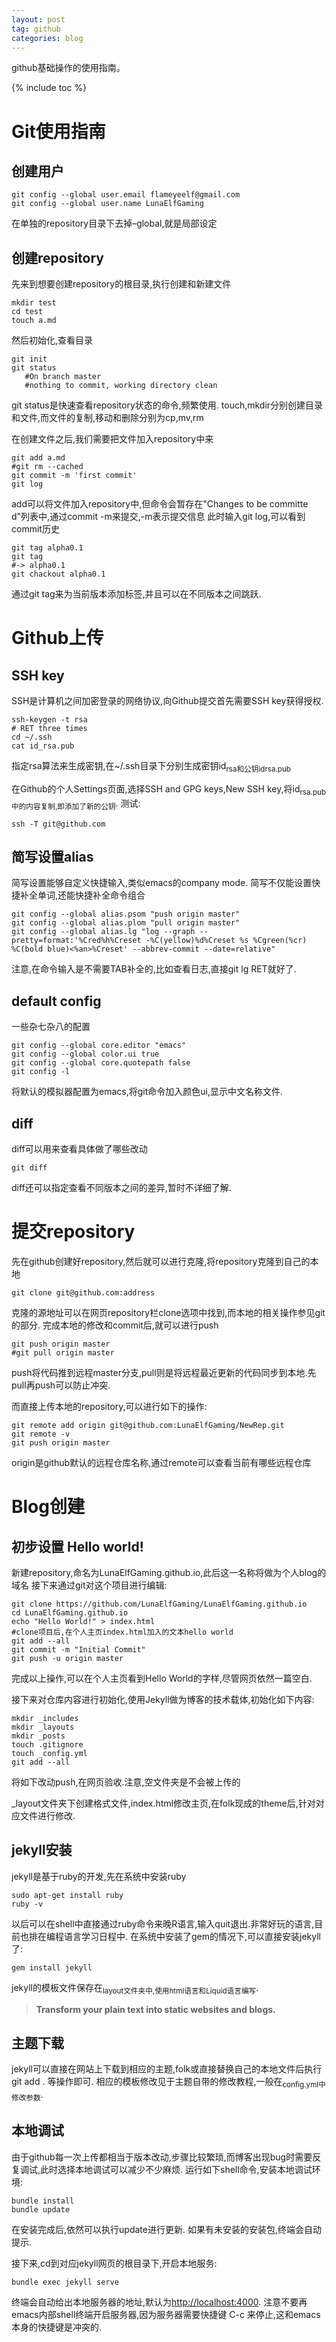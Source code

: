 ```yaml
---
layout: post
tag: github
categories: blog
---
```


github基础操作的使用指南。

{% include toc %}

<a id="orgc3a4d75"></a>

# Git使用指南


<a id="orgb74b438"></a>

## 创建用户

    git config --global user.email flameyeelf@gmail.com
    git config --global user.name LunaElfGaming

在单独的repository目录下去掉&#x2013;global,就是局部设定


<a id="orgc065d1f"></a>

## 创建repository

先来到想要创建repository的根目录,执行创建和新建文件

    mkdir test
    cd test
    touch a.md

然后初始化,查看目录

    git init
    git status
       #On branch master
       #nothing to commit, working directory clean

git status是快速查看repository状态的命令,频繁使用.
touch,mkdir分别创建目录和文件,而文件的复制,移动和删除分别为cp,mv,rm

在创建文件之后,我们需要把文件加入repository中来

    git add a.md
    #git rm --cached
    git commit -m 'first commit'
    git log

add可以将文件加入repository中,但命令会暂存在"Changes to be committe d"列表中,通过commit -m来提交,-m表示提交信息
此时输入git log,可以看到commit历史

    git tag alpha0.1
    git tag
    #-> alpha0.1
    git chackout alpha0.1

通过git tag来为当前版本添加标签,并且可以在不同版本之间跳跃.


<a id="org5658b9f"></a>

# Github上传


<a id="org1cb18c5"></a>

## SSH key

SSH是计算机之间加密登录的网络协议,向Github提交首先需要SSH key获得授权.

    ssh-keygen -t rsa
    # RET three times
    cd ~/.ssh
    cat id_rsa.pub

指定rsa算法来生成密钥,在~/.ssh目录下分别生成密钥id<sub>rsa和公钥id</sub><sub>rsa.pub</sub>

在Github的个人Settings页面,选择SSH and GPG keys,New SSH key,将id<sub>rsa.pub中的内容复制,即添加了新的公钥</sub>.
测试:

    ssh -T git@github.com


<a id="org634f2f1"></a>

## 简写设置alias

简写设置能够自定义快捷输入,类似emacs的company mode.
简写不仅能设置快捷补全单词,还能快捷补全命令组合

    git config --global alias.psom "push origin master"
    git config --global alias.plom "pull origin master"
    git config --global alias.lg "log --graph --pretty=format:'%Cred%h%Creset -%C(yellow)%d%Creset %s %Cgreen(%cr) %C(bold blue)<%an>%Creset' --abbrev-commit --date=relative"

注意,在命令输入是不需要TAB补全的,比如查看日志,直接git lg RET就好了.


<a id="orgc49fc6e"></a>

## default config

一些杂七杂八的配置

    git config --global core.editor "emacs"
    git config --global color.ui true
    git config --global core.quotepath false
    git config -l

将默认的模拟器配置为emacs,将git命令加入颜色ui,显示中文名称文件.


<a id="org56e7e97"></a>

## diff

diff可以用来查看具体做了哪些改动

    git diff

diff还可以指定查看不同版本之间的差异,暂时不详细了解.


<a id="org48ff1ff"></a>

# 提交repository

先在github创建好repository,然后就可以进行克隆,将repository克隆到自己的本地

    git clone git@github.com:address

克隆的源地址可以在网页repository栏clone选项中找到,而本地的相关操作参见git的部分.
完成本地的修改和commit后,就可以进行push

    git push origin master
    #git pull origin master

push将代码推到远程master分支,pull则是将远程最近更新的代码同步到本地.先pull再push可以防止冲突.

而直接上传本地的repository,可以进行如下的操作:

    git remote add origin git@github.com:LunaElfGaming/NewRep.git
    git remote -v
    git push origin master

origin是github默认的远程仓库名称,通过remote可以查看当前有哪些远程仓库


<a id="orge058906"></a>

# Blog创建


<a id="org0e3ec35"></a>

## 初步设置 Hello world!

新建repository,命名为LunaElfGaming.github.io,此后这一名称将做为个人blog的域名
接下来通过git对这个项目进行编辑:

    git clone https://github.com/LunaElfGaming/LunaElfGaming.github.io
    cd LunaElfGaming.github.io
    echo "Hello World!" > index.html
    #clone项目后,在个人主页index.html加入的文本hello world
    git add --all
    git commit -m "Initial Commit"
    git push -u origin master

完成以上操作,可以在个人主页看到Hello World的字样,尽管网页依然一篇空白.

接下来对仓库内容进行初始化,使用Jekyll做为博客的技术载体,初始化如下内容:

    mkdir _includes
    mkdir _layouts
    mkdir _posts
    touch .gitignore
    touch _config.yml
    git add --all

将如下改动push,在网页验收.注意,空文件夹是不会被上传的

\_layout文件夹下创建格式文件,index.html修改主页,在folk现成的theme后,针对对应文件进行修改.


<a id="org4560d88"></a>

## jekyll安装

jekyll是基于ruby的开发,先在系统中安装ruby

    sudo apt-get install ruby
    ruby -v

以后可以在shell中直接通过ruby命令来晚R语言,输入quit退出.非常好玩的语言,目前也排在编程语言学习日程中.
在系统中安装了gem的情况下,可以直接安装jekyll了:

    gem install jekyll

jekyll的模板文件保存在<sub>layout文件夹中,使用html语言和Liquid语言编写</sub>.

> **Transform your plain text into static websites and blogs.**


<a id="orgdb0f3cc"></a>

## 主题下载

jekyll可以直接在网站上下载到相应的主题,folk或直接替换自己的本地文件后执行 git add . 等操作即可.
相应的模板修改见于主题自带的修改教程,一般在<sub>config.yml中修改参数</sub>.


<a id="org8cdfa2c"></a>

## 本地调试

由于github每一次上传都相当于版本改动,步骤比较繁琐,而博客出现bug时需要反复调试,此时选择本地调试可以减少不少麻烦.
运行如下shell命令,安装本地调试环境:

    bundle install
    bundle update

在安装完成后,依然可以执行update进行更新.
如果有未安装的安装包,终端会自动提示.

接下来,cd到对应jekyll网页的根目录下,开启本地服务:

    bundle exec jekyll serve

终端会自动给出本地服务器的地址,默认为<http://localhost:4000>.
注意不要再emacs内部shell终端开启服务器,因为服务器需要快捷键 C-c 来停止,这和emacs本身的快捷键是冲突的.

